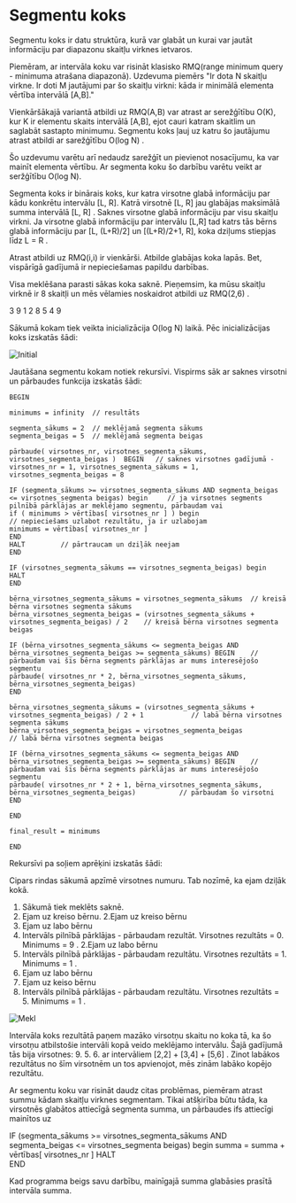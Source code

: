 # Segmentu koks

Segmentu koks ir datu struktūra, kurā var glabāt un kurai var jautāt informāciju par diapazonu skaitļu virknes ietvaros. 

Piemēram, ar intervāla koku var risināt klasisko RMQ(range minimum query - minimuma atrašana diapazonā). Uzdevuma piemērs "Ir dota N skaitļu virkne. Ir doti M jautājumi par šo skaitļu virkni: kāda ir minimālā elementa vērtība intervālā [A,B]." 

Vienkāršākajā variantā atbildi uz RMQ(A,B) var atrast ar serežģītību O(K), kur K ir elementu skaits intervālā [A,B], ejot cauri katram skaitlim un saglabāt sastapto minimumu. Segmentu koks ļauj uz katru šo jautājumu atrast atbildi ar sarežģītību O(log N) . 

Šo uzdevumu varētu arī nedaudz sarežģīt un pievienot nosacījumu, ka var mainīt elementa vērtību. Ar segmenta koku šo darbību varētu veikt ar seržģītību O(log N). 

Segmenta koks ir binārais koks, kur katra virsotne glabā informāciju par kādu konkrētu intervālu [L, R]. Katrā virsotnē [L, R] jau glabājas maksimālā summa intervālā [L, R] . Saknes virsotne glabā informāciju par visu skaitļu virkni. Ja virsotne glabā informāciju par intervālu [L,R] tad katrs tās bērns glabā informāciju par [L, (L+R)/2] un [(L+R)/2+1, R], koka dziļums stiepjas līdz L = R . 

Atrast atbildi uz RMQ(i,i) ir vienkārši. Atbilde glabājas koka lapās. Bet, vispārīgā gadījumā ir nepieciešamas papildu darbības.

Visa meklēšana parasti sākas koka saknē. Pieņemsim, ka mūsu skaitļu virknē ir 8 skaitļi un mēs vēlamies noskaidrot atbildi uz RMQ(2,6) . 

3 9 1 2 8 5 4 9

Sākumā kokam tiek veikta inicializācija O(log N) laikā. Pēc inicializācijas koks izskatās šādi: 

<img alt="Initial" src="/media/theory/SK_initial.png"/>

Jautāšana segmentu kokam notiek rekursīvi. Vispirms sāk ar saknes virsotni un pārbaudes funkcija izskatās šādi:

```
BEGIN

minimums = infinity  // resultāts

segmenta_sākums = 2  // meklējamā segmenta sākums
segmenta_beigas = 5  // meklējamā segmenta beigas

pārbaude( virsotnes_nr, virsotnes_segmenta_sākums, virsotnes_segmenta_beigas )  BEGIN   // saknes virsotnes gadījumā - virsotnes_nr = 1, virsotnes_segmenta_sākums = 1, virsotnes_segmenta_beigas = 8

IF (segmenta_sākums >= virsotnes_segmenta_sākums AND segmenta_beigas <= virsotnes_segmenta beigas) begin  	 // ja virsotnes segments pilnībā pārklājas ar meklējamo segmentu, pārbaudam vai
if ( minimums > vērtības[ virsotnes_nr ] ) begin                                                  	 // nepieciešams uzlabot rezultātu, ja ir uzlabojam
minimums = vērtības[ virsotnes_nr ]
END
HALT	   	 // pārtraucam un dziļāk neejam
END

IF (virsotnes_segmenta_sākums == virsotnes_segmenta_beigas) begin
HALT
END

bērna_virsotnes_segmenta_sākums = virsotnes_segmenta_sākums	 // kreisā bērna virsotnes segmenta sākums
bērna_virsotnes_segmenta_beigas = (virsotnes_segmenta_sākums + virsotnes_segmenta_beigas) / 2	 // kreisā bērna virsotnes segmenta beigas

IF (bērna_virsotnes_segmenta_sākums <= segmenta_beigas AND bērna_virsotnes_segmenta_beigas >= segmenta_sākums) BEGIN  	// pārbaudam vai šis bērna segments pārklājas ar mums interesējošo segmentu
pārbaude( virsotnes_nr * 2, bērna_virsotnes_segmenta_sākums, bērna_virsotnes_segmenta_beigas)
END

bērna_virsotnes_segmenta_sākums = (virsotnes_segmenta_sākums + virsotnes_segmenta_beigas) / 2 + 1        	 // labā bērna virsotnes segmenta sākums
bērna_virsotnes_segmenta_beigas = virsotnes_segmenta_beigas                                             	 // labā bērna virsotnes segmenta beigas

IF (bērna_virsotnes_segmenta_sākums <= segmenta_beigas AND bērna_virsotnes_segmenta_beigas >= segmenta_sākums) BEGIN  	// pārbaudam vai šis bērna segments pārklājas ar mums interesējošo segmentu
pārbaude( virsotnes_nr * 2 + 1, bērna_virsotnes_segmenta_sākums, bērna_virsotnes_segmenta_beigas)	      	// pārbaudam šo virsotni	
END

END

final_result = minimums

END
```

Rekursīvi pa soļiem aprēķini izskatās šādi: 

Cipars rindas sākumā apzīmē virsotnes numuru. Tab nozīmē, ka ejam dziļāk kokā. 

1. Sākumā tiek meklēts saknē.
1. Ejam uz kreiso bērnu.
2.Ejam uz kreiso bērnu
4. Ejam uz labo bērnu
9. Intervāls pilnībā pārklājas - pārbaudam rezultāt. Virsotnes rezultāts = 0. Minimums = 9 .
2.Ejam uz labo bērnu
5. Intervāls pilnībā pārklājas - pārbaudam rezultātu. Virsotnes rezultāts = 1. Minimums = 1 . 
1. Ejam uz labo bērnu
3. Ejam uz keiso bērnu
6. Intervāls pilnībā pārklājas - pārbaudam rezultātu. Virsotnes rezultāts = 5. Minimums = 1 .

<img alt="Mekl" src="/media/theory/SK_mekl.png"/>

Intervāla koks rezultātā paņem mazāko virsotņu skaitu no koka tā, ka šo virsotņu atbilstošie intervāli kopā veido meklējamo intervālu. Šajā gadījumā tās bija virsotnes: 9. 5. 6. ar intervāliem [2,2] + [3,4] + [5,6] . Zinot labākos rezultātus no šīm virsotnēm un tos apvienojot, mēs zinām labāko kopējo rezultātu.

Ar segmentu koku var risināt daudz citas problēmas, piemēram atrast summu kādam skaitļu virknes segmentam. Tikai atšķirība būtu tāda, ka virsotnēs glabātos attiecīgā segmenta summa, un pārbaudes ifs attiecīgi mainītos uz

IF (segmenta_sākums >= virsotnes_segmenta_sākums AND segmenta_beigas <= virsotnes_segmenta beigas) begin
summa = summa + vērtības[ virsotnes_nr ]
HALT	   	
END

Kad programma beigs savu darbību, mainīgajā summa glabāsies prasītā intervāla summa.